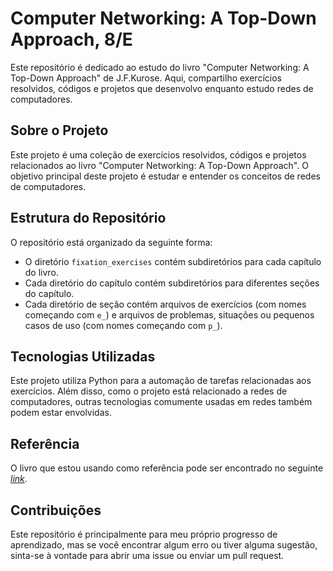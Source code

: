 # Computer Networking: A Top-Down Approach, 8/E

Este repositório é dedicado ao estudo do livro "Computer Networking: A Top-Down Approach" de J.F.Kurose. Aqui, compartilho exercícios resolvidos, códigos e projetos que desenvolvo enquanto estudo redes de computadores.

## Sobre o Projeto

Este projeto é uma coleção de exercícios resolvidos, códigos e projetos relacionados ao livro "Computer Networking: A Top-Down Approach". O objetivo principal deste projeto é estudar e entender os conceitos de redes de computadores.

## Estrutura do Repositório

O repositório está organizado da seguinte forma:

- O diretório `fixation_exercises` contém subdiretórios para cada capítulo do livro.
- Cada diretório do capítulo contém subdiretórios para diferentes seções do capítulo.
- Cada diretório de seção contém arquivos de exercícios (com nomes começando com `e_`) e arquivos de problemas, situações ou pequenos casos de uso (com nomes começando com `p_`).

## Tecnologias Utilizadas

Este projeto utiliza Python para a automação de tarefas relacionadas aos exercícios. Além disso, como o projeto está relacionado a redes de computadores, outras tecnologias comumente usadas em redes também podem estar envolvidas.

## Referência

O livro que estou usando como referência pode ser encontrado no seguinte [*link*](https://www.amazon.com.br/Redes-computadores-Internet-James-Kurose/dp/8582605587/ref=sr_1_3?__mk_pt_BR=%C3%85M%C3%85%C5%BD%C3%95%C3%91&crid=19H4V0O32PK4U&keywords=kurose+computer&qid=1697033693&sprefix=kurose+compute%2Caps%2C192&sr=8-3&ufe=app_do%3Aamzn1.fos.6121c6c4-c969-43ae-92f7-cc248fc6181d).

## Contribuições 

Este repositório é principalmente para meu próprio progresso de aprendizado, mas se você encontrar algum erro ou tiver alguma sugestão, sinta-se à vontade para abrir uma issue ou enviar um pull request.
